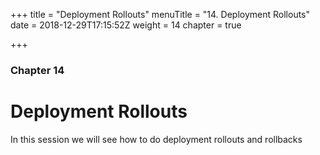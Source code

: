 +++
title = "Deployment Rollouts"
menuTitle = "14. Deployment Rollouts"
date = 2018-12-29T17:15:52Z
weight = 14
chapter = true

+++

### Chapter 14

# Deployment Rollouts

In this session we will see how to do deployment rollouts and rollbacks
